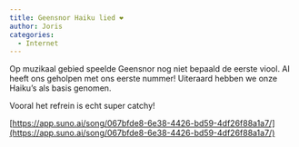 ```yaml
---
title: Geensnor Haiku lied ❤️
author: Joris
categories:
  - Internet
---
```

Op muzikaal gebied speelde Geensnor nog niet bepaald de eerste viool. AI heeft ons geholpen met ons eerste nummer! Uiteraard hebben we onze Haiku’s als basis genomen. 

Vooral het refrein is echt super catchy!


[https://app.suno.ai/song/067bfde8-6e38-4426-bd59-4df26f88a1a7/](https://app.suno.ai/song/067bfde8-6e38-4426-bd59-4df26f88a1a7/)
